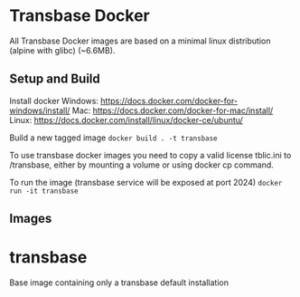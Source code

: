 # Transbase Docker

All Transbase Docker images are based on a minimal linux distribution (alpine with glibc) (~6.6MB).

## Setup and Build

Install docker
Windows: https://docs.docker.com/docker-for-windows/install/
Mac: https://docs.docker.com/docker-for-mac/install/
Linux: https://docs.docker.com/install/linux/docker-ce/ubuntu/

Build a new tagged image
`docker build . -t transbase`

To use transbase docker images you need to copy a valid license tblic.ini to /transbase,
either by mounting a volume or using docker cp command.

To run the image (transbase service will be exposed at port 2024)
`docker run -it transbase`

## Images

# transbase

Base image containing only a transbase default installation
